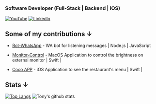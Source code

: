 ### Software Developer (Full-Stack | Backend | iOS)

<!--
**tonyvazgar/tonyvazgar** is a ✨ _special_ ✨ repository because its `README.md` (this file) appears on your GitHub profile.

Here are some ideas to get you started:

- 🔭 I’m currently working on ...
- 🌱 I’m currently learning ...
- 🤔 I’m looking for help with ...
- 💬 Ask me about ...
- 📫 How to reach me: ...
- 😄 Pronouns: ...
- ⚡ Fun fact: ...
-->

[![YouTube](https://img.shields.io/youtube/channel/subscribers/UCrrN1IVGi6grApE56IeQ0rA?label=YouTube&logo=YouTube&style=for-the-badge)](https://www.youtube.com/channel/UCrrN1IVGi6grApE56IeQ0rA?sub_confirmation=1)
[![LinkedIn](https://img.shields.io/badge/LinkedIn-Tony_Vazgar-0077B5?style=for-the-badge&logo=linkedin&logoColor=white&labelColor=101010)](https://www.linkedin.com/in/tonyvazgar)



## Some of my contributions ↓
<ul>
<li><p>
  <a href="https://github.com/leifermendez/bot-whatsapp">Bot-WhatsApp</a>
- WA bot for listening messages | Node.js | JavaScript
</p>
<li><p>
  <a href="https://github.com/MonitorControl/MonitorControl">Monitor-Control</a>
- MacOS Application to control the brightness on external monitor | Swift | 
</p>
<li><p>
  <a href="https://github.com/tonyvazgar/Coco-App">Coco APP</a>
- iOS Application to see the restaurant's menu | Swift | 
  </p>
</ul>
<div>
  
## Stats ↓
[![Top Langs](https://github-readme-stats.vercel.app/api/top-langs/?username=tonyvazgar&layout=compact)](https://github.com/anuraghazra/github-readme-stats)
![Tony's github stats](https://github-readme-stats.vercel.app/api/?username=tonyvazgar&show_icons=true&title_color=1F75C8&icon_color=2AA410&text_color=043667&bg_color=ffffff) 


</div>
